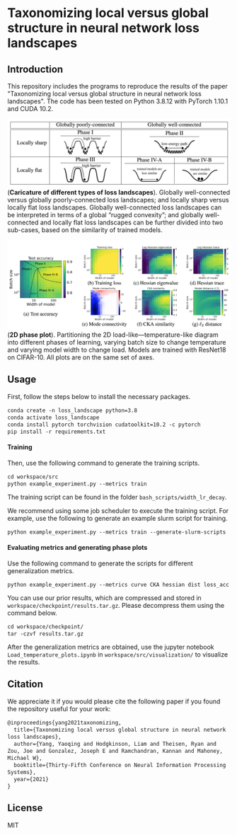 # Taxonomizing local versus global structure in neural network loss landscapes

## Introduction

This repository includes the programs to reproduce the results of the paper "Taxonomizing local versus global structure in neural network loss landscapes". The code has been tested on Python 3.8.12 with PyTorch 1.10.1 and CUDA 10.2.

![Block](workspace/src/visualization/Caricature.png)
(**Caricature of different types of loss landscapes**). Globally well-connected versus globally poorly-connected loss landscapes; and locally sharp versus locally flat loss landscapes. Globally well-connected loss landscapes can be interpreted in terms of a global “rugged convexity”; and globally well-connected and locally flat loss landscapes can be further divided into two sub-cases, based on the similarity of trained models.

![Block](workspace/src/visualization/2Dphase.png)
(**2D phase plot**). Partitioning the 2D load-like—temperature-like diagram into
different phases of learning, varying batch size to change temperature and varying model width to change load. Models are trained with ResNet18 on CIFAR-10. All plots are on the same set of axes.

## Usage

First, follow the steps below to install the necessary packages.
```
conda create -n loss_landscape python=3.8
conda activate loss_landscape
conda install pytorch torchvision cudatoolkit=10.2 -c pytorch
pip install -r requirements.txt
```

#### Training

Then, use the following command to generate the training scripts.
```
cd workspace/src
python example_experiment.py --metrics train
```
The training script can be found in the folder `bash_scripts/width_lr_decay`.

We recommend using some job scheduler to execute the training script. For example, use the following to generate an example slurm script for training.
```
python example_experiment.py --metrics train --generate-slurm-scripts
```

#### Evaluating metrics and generating phase plots

Use the following command to generate the scripts for different generalization metrics.
```
python example_experiment.py --metrics curve CKA hessian dist loss_acc
```

You can use our prior results, which are compressed and stored in `workspace/checkpoint/results.tar.gz`. Please decompress them using the command below.
```
cd workspace/checkpoint/
tar -czvf results.tar.gz
```

After the generalization metrics are obtained, use the jupyter notebook `Load_temperature_plots.ipynb` in `workspace/src/visualization/` to visualize the results. 


## Citation

We appreciate it if you would please cite the following paper if you found the repository useful for your work:

```
@inproceedings{yang2021taxonomizing,
  title={Taxonomizing local versus global structure in neural network loss landscapes},
  author={Yang, Yaoqing and Hodgkinson, Liam and Theisen, Ryan and Zou, Joe and Gonzalez, Joseph E and Ramchandran, Kannan and Mahoney, Michael W},
  booktitle={Thirty-Fifth Conference on Neural Information Processing Systems},
  year={2021}
}
```

License
----

MIT